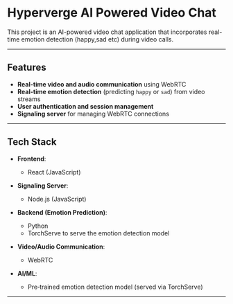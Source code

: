 # Hyperverge AI Powered Video Chat

This project is an AI-powered video chat application that incorporates real-time emotion detection (happy,sad etc) during video calls.

---

## Features

- **Real-time video and audio communication** using WebRTC  
- **Real-time emotion detection** (predicting `happy` or `sad`) from video streams  
- **User authentication and session management**  
- **Signaling server** for managing WebRTC connections  

---

## Tech Stack

- **Frontend**:  
  - React (JavaScript)  

- **Signaling Server**:  
  - Node.js (JavaScript)  

- **Backend (Emotion Prediction)**:  
  - Python  
  - TorchServe to serve the emotion detection model  

- **Video/Audio Communication**:  
  - WebRTC  

- **AI/ML**:  
  - Pre‑trained emotion detection model (served via TorchServe)  


---
